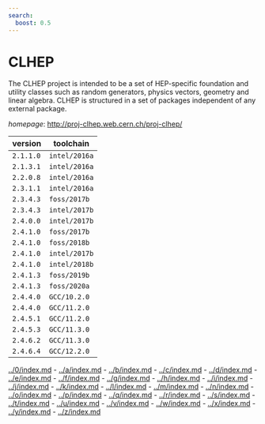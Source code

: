 ```yaml
---
search:
  boost: 0.5
---
```

# CLHEP

The CLHEP project is intended to be a set of HEP-specific foundation and  utility classes such as random generators, physics vectors, geometry and linear algebra.  CLHEP is structured in a set of packages independent of any external package.

*homepage*: <http://proj-clhep.web.cern.ch/proj-clhep/>

version | toolchain
--------|----------
``2.1.1.0`` | ``intel/2016a``
``2.1.3.1`` | ``intel/2016a``
``2.2.0.8`` | ``intel/2016a``
``2.3.1.1`` | ``intel/2016a``
``2.3.4.3`` | ``foss/2017b``
``2.3.4.3`` | ``intel/2017b``
``2.4.0.0`` | ``intel/2017b``
``2.4.1.0`` | ``foss/2017b``
``2.4.1.0`` | ``foss/2018b``
``2.4.1.0`` | ``intel/2017b``
``2.4.1.0`` | ``intel/2018b``
``2.4.1.3`` | ``foss/2019b``
``2.4.1.3`` | ``foss/2020a``
``2.4.4.0`` | ``GCC/10.2.0``
``2.4.4.0`` | ``GCC/11.2.0``
``2.4.5.1`` | ``GCC/11.2.0``
``2.4.5.3`` | ``GCC/11.3.0``
``2.4.6.2`` | ``GCC/11.3.0``
``2.4.6.4`` | ``GCC/12.2.0``

[../0/index.md](0) - [../a/index.md](a) - [../b/index.md](b) - [../c/index.md](c) - [../d/index.md](d) - [../e/index.md](e) - [../f/index.md](f) - [../g/index.md](g) - [../h/index.md](h) - [../i/index.md](i) - [../j/index.md](j) - [../k/index.md](k) - [../l/index.md](l) - [../m/index.md](m) - [../n/index.md](n) - [../o/index.md](o) - [../p/index.md](p) - [../q/index.md](q) - [../r/index.md](r) - [../s/index.md](s) - [../t/index.md](t) - [../u/index.md](u) - [../v/index.md](v) - [../w/index.md](w) - [../x/index.md](x) - [../y/index.md](y) - [../z/index.md](z)

